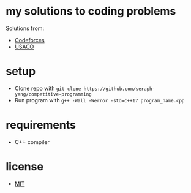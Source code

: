 # my solutions to coding problems
Solutions from:
- [Codeforces](https://codeforces.com)
- [USACO](https://usaco.org)

# setup
- Clone repo with `git clone https://github.com/seraph-yang/competitive-programming`
- Run program with `g++ -Wall -Werror -std=c++17 program_name.cpp`

# requirements
- C++ compiler

# license
- [MIT](https://github.com/seraph-yang/competitive-programming/LICENSE.md)
